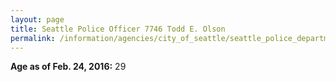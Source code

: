 ```yaml
---
layout: page
title: Seattle Police Officer 7746 Todd E. Olson
permalink: /information/agencies/city_of_seattle/seattle_police_department/copbook/7746/
---
```


**Age as of Feb. 24, 2016:** 29
